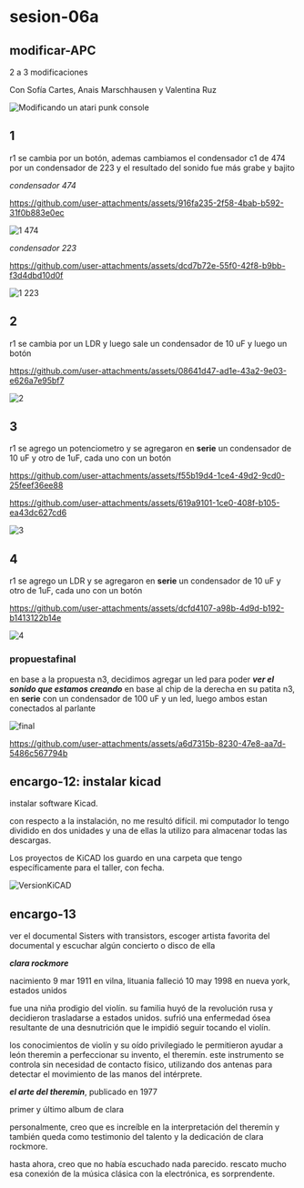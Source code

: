 # sesion-06a

## modificar-APC

2 a 3 modificaciones

Con Sofía Cartes, Anais Marschhausen y Valentina Ruz

![Modificando un atari punk console](https://github.com/user-attachments/assets/945178b5-bfa1-4ed9-978c-c8d6a4079d31)

## 1

r1 se cambia por un botón, ademas cambiamos el condensador c1 de 474 por un condensador de 223 y el resultado del sonido fue más grabe y bajito

*condensador 474*

<https://github.com/user-attachments/assets/916fa235-2f58-4bab-b592-31f0b883e0ec>

![1 474](https://github.com/user-attachments/assets/d5663b48-1ce3-4ab3-93b8-967ea3ba62d8)

*condensador 223*

<https://github.com/user-attachments/assets/dcd7b72e-55f0-42f8-b9bb-f3d4dbd10d0f>

![1 223](https://github.com/user-attachments/assets/888667d0-b8a3-4424-8ded-92db127b5243)

## 2

r1 se cambia por un LDR y luego sale un condensador de 10 uF y luego un botón

<https://github.com/user-attachments/assets/08641d47-ad1e-43a2-9e03-e626a7e95bf7>

![2](https://github.com/user-attachments/assets/d10ee574-af0a-4fe0-8959-26bfc63e8af4)

## 3

r1 se agrego un potenciometro y se agregaron en **serie** un condensador de 10 uF y otro de 1uF, cada uno con un botón  

<https://github.com/user-attachments/assets/f55b19d4-1ce4-49d2-9cd0-25feef36ee88>

<https://github.com/user-attachments/assets/619a9101-1ce0-408f-b105-ea43dc627cd6>

![3](https://github.com/user-attachments/assets/c30e1f56-681d-44bd-af44-a67e2ca74596)

## 4

r1 se agrego un LDR y se agregaron en **serie** un condensador de 10 uF y otro de 1uF, cada uno con un botón  

<https://github.com/user-attachments/assets/dcfd4107-a98b-4d9d-b192-b1413122b14e>

![4](https://github.com/user-attachments/assets/74648933-3839-48d2-95cc-0ef028519c73)

### propuestafinal

en base a la propuesta n3, decidimos agregar un led para poder ***ver el sonido que estamos creando*** en base al chip de la derecha en su patita n3, en **serie** con un condensador de 100 uF y un led, luego ambos estan conectados al parlante

![final](https://github.com/user-attachments/assets/15620f72-b59d-47e6-9d22-1a452d744a66)

<https://github.com/user-attachments/assets/a6d7315b-8230-47e8-aa7d-5486c567794b>

## encargo-12: instalar kicad

instalar software Kicad.

con respecto a la instalación, no me resultó difícil. mi computador lo tengo dividido en dos unidades y una de ellas la utilizo para almacenar todas las descargas.

Los proyectos de KiCAD los guardo en una carpeta que tengo específicamente para el taller, con fecha.

![VersionKiCAD](https://github.com/user-attachments/assets/633d4004-aec0-48dd-94ee-5e6873a9853c)

## encargo-13

ver el documental Sisters with transistors, escoger artista favorita del documental y escuchar algún concierto o disco de ella

***clara rockmore***

nacimiento 9 mar 1911 en vilna, lituania
falleció 10 may 1998 en nueva york, estados unidos

fue una niña prodigio del violín. su familia huyó de la revolución rusa y decidieron trasladarse a estados unidos. sufrió una enfermedad ósea resultante de una desnutrición que le impidió seguir tocando el violín.

los conocimientos de violín y su oído privilegiado le permitieron ayudar a león theremin a perfeccionar su invento, el theremín. este instrumento se controla sin necesidad de contacto físico, utilizando dos antenas para detectar el movimiento de las manos del intérprete.

***el arte del theremin***, publicado en 1977

primer y último album de clara

personalmente, creo que es increíble en la interpretación del theremín y también queda como testimonio del talento y la dedicación de clara rockmore.

hasta ahora, creo que no había escuchado nada parecido. rescato mucho esa conexión de la música clásica con la electrónica, es sorprendente.
